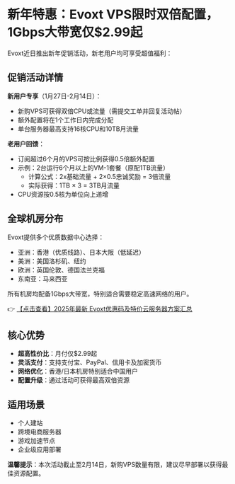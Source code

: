 # 新年特惠：Evoxt VPS限时双倍配置，1Gbps大带宽仅$2.99起

Evoxt近日推出新年促销活动，新老用户均可享受超值福利：

## 促销活动详情

**新用户专享**（1月27日-2月14日）：
- 新购VPS可获得双倍CPU或流量（需提交工单并回复活动帖）
- 额外配置将在1个工作日内完成分配
- 单台服务器最高支持16核CPU和10TB月流量

**老用户回馈**：
- 订阅超过6个月的VPS可按比例获得0.5倍额外配置
- 示例：2台运行6个月以上的VM-1套餐（原配1TB流量）
  - 计算公式：2x基础流量 + 2×0.5忠诚奖励 = 3倍流量
  - 实际获得：1TB × 3 = 3TB月流量
- CPU资源按0.5核为单位向上递增

## 全球机房分布

Evoxt提供多个优质数据中心选择：
- 亚洲：香港（优质线路）、日本大阪（低延迟）
- 美洲：美国洛杉矶、纽约
- 欧洲：英国伦敦、德国法兰克福
- 东南亚：马来西亚

所有机房均配备1Gbps大带宽，特别适合需要稳定高速网络的用户。

👉 [【点击查看】2025年最新 Evoxt优惠码及特价云服务器方案汇总](https://bit.ly/evoxt)

## 核心优势
- **超高性价比**：月付仅$2.99起
- **灵活支付**：支持支付宝、PayPal、信用卡及加密货币
- **网络优化**：香港/日本机房特别适合中国用户
- **配置升级**：通过活动可获得最高双倍资源

## 适用场景
- 个人建站
- 跨境电商服务器
- 游戏加速节点
- 企业级应用部署

**温馨提示**：本次活动截止至2月14日，新购VPS数量有限，建议尽早部署以获得最佳资源配置。